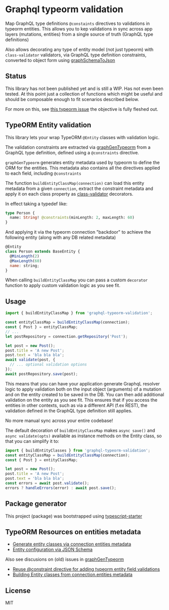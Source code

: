 # Graphql typeorm validation

Map GraphQL type definitions `@constaints` directives to validations in typeorm entities.
This allows you to kep validations in sync across app layers (mutations, entities) from a single source of truth (GraphQL type definitions)

Also allows decorating any type of entity model (not just typeorm) with `class-validator` validators, via GraphQL type definition constraints, converted to object form using [graphSchemaToJson](https://github.com/jjwtay/graphSchemaToJson)

## Status

This library has not been published yet and is still a WIP.
Has not even been tested. At this point just a collection of functions which might be useful and should be composable enough to fit scenarios described below.

For more on this, see [this typeorm issue](https://github.com/typeorm/typeorm/issues/3135#issuecomment-445998746) the objective is fully fleshed out.

## TypeORM Entity validation

This library lets your wrap TypeORM `@Entity` classes with validation logic.

The validation constraints are extracted via [graphGenTypeorm](https://github.com/jjwtay/graphGenTypeorm) from a GraphQL type definition, defined using a `@constraints` directive.

`graphGenTypeorm` generates entity metadata used by typeorm to define the ORM for the entities.
This metadata also contains all the directives applied to each field, including `@constraints`

The function `buildEntityClassMap(connection)` can load this entity metadata from a given `connection`, extract the constraint metadata and apply it on each class property as [class-validator](https://github.com/typestack/class-validator) decorators.

In effect taking a typedef like:

```graphql
type Person {
  name: String! @constraints(minLength: 2, maxLength: 60)
}
```

And applying it via the typeorm connection "backdoor" to achieve the following entity (along with any DB related metadata)

```js
@Entity
class Person extends BaseEntity {
  @MinLength(2)
  @MaxLength(60)
  name: string;
}
```

When calling `buildEntityClassMap` you can pass a custom `decorator` function to apply custom validation logic as you see fit.

## Usage

```js
import { buildEntityClassMap } from 'graphql-typeorm-validation';

const entityClassMap = buildEntityClassMap(connection);
const { Post } = entityClassMap;
// ...
let postRepository = connection.getRepository('Post');

let post = new Post();
post.title = 'A new Post';
post.text = 'bla bla bla';
await validate(post, {
  // ... optional validation options
});
await postRepository.save(post);
```

This means that you can have your application generate GraphqL resolver logic to apply validation both on the input object (arguments) of a mutation and on the entity created to be saved in the DB. You can then add additional validation on the entity as you see fit.
This ensures that if you access the entities in other contexts, such as via a different API (f.ex REST), the validation defined in the GraphQL type definition still applies.

No more manual sync across your entire codebase!

The default decoration of `buildEntityClassMap` makes `async save()` and `async validate(opts)` available as instance methods on the Entity class, so that you can simplify it to:

```js
import { buildEntityClasses } from 'graphql-typeorm-validation';
const entityClassMap = buildEntityClassMap(connection);
const { Post } = entityClassMap;

let post = new Post();
post.title = 'A new Post';
post.text = 'bla bla bla';
const errors = await post.validate();
errors ? handleErrors(error) : await post.save();
```

## Package generator

This project (package) was bootstrapped using [typescript-starter](https://github.com/bitjson/typescript-starter)

## TypeORM Resources on entities metadata

- [Generate entity classes via connection entities metadata](https://github.com/typeorm/typeorm/issues/3141)
- [Entity configuration via JSON Schema](https://github.com/typeorm/typeorm/issues/1818)

Also see discusions on (old) issues in [graphGenTypeorm](https://github.com/jjwtay/graphGenTypeorm/issues)

- [Reuse @constraint directive for adding typeorm entity field validations](https://github.com/jjwtay/graphGenTypeorm/issues/1)
- [Building Entity classes from connection.entities metadata](https://github.com/jjwtay/graphGenTypeorm/issues/2)

## License

MIT
